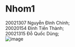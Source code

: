 # Nhom1
20021307 Nguyễn Đình Chính;<br />
20020154 Đinh Tiến Thành;<br />
20021315 Đỗ Quốc Dũng;<br />
![image](https://user-images.githubusercontent.com/80797568/190577468-be074595-0b5a-49ea-8219-b598f7582119.png)
